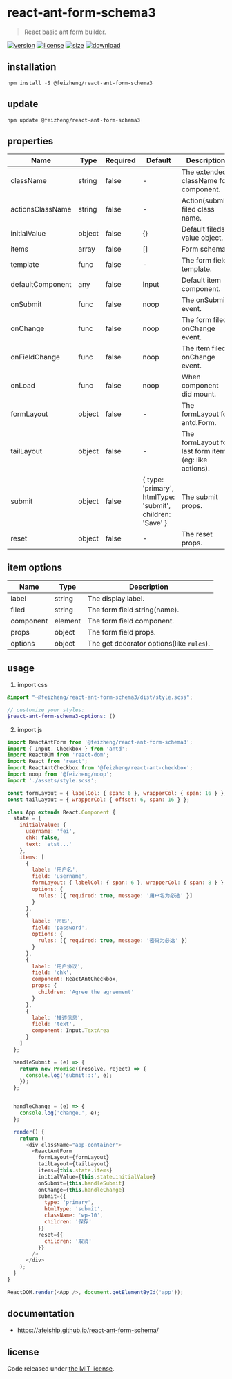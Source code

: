 # react-ant-form-schema3
> React basic ant form builder.

[![version][version-image]][version-url]
[![license][license-image]][license-url]
[![size][size-image]][size-url]
[![download][download-image]][download-url]

## installation
```shell
npm install -S @feizheng/react-ant-form-schema3
```

## update
```shell
npm update @feizheng/react-ant-form-schema3
```

## properties
| Name             | Type   | Required | Default                                                   | Description                                           |
| ---------------- | ------ | -------- | --------------------------------------------------------- | ----------------------------------------------------- |
| className        | string | false    | -                                                         | The extended className for component.                 |
| actionsClassName | string | false    | -                                                         | Action(submit) filed class name.                      |
| initialValue     | object | false    | {}                                                        | Default fileds value object.                          |
| items            | array  | false    | []                                                        | Form schema.                                          |
| template         | func   | false    | -                                                         | The form field template.                              |
| defaultComponent | any    | false    | Input                                                     | Default item component.                               |
| onSubmit         | func   | false    | noop                                                      | The onSubmit event.                                   |
| onChange         | func   | false    | noop                                                      | The form filed onChange event.                        |
| onFieldChange    | func   | false    | noop                                                      | The item filed onChange event.                        |
| onLoad           | func   | false    | noop                                                      | When component did mount.                             |
| formLayout       | object | false    | -                                                         | The formLayout for antd.Form.                         |
| tailLayout       | object | false    | -                                                         | The formLayout for last form item (eg: like actions). |
| submit           | object | false    | { type: 'primary', htmlType: 'submit', children: 'Save' } | The submit props.                                     |
| reset            | object | false    | -                                                         | The reset props.                                      |


## item options
| Name      | Type    | Description                              |
| --------- | ------- | ---------------------------------------- |
| label     | string  | The display label.                       |
| filed     | string  | The form field string(name).             |
| component | element | The form field component.                |
| props     | object  | The form field props.                    |
| options   | object  | The get decorator options(like `rules`). |

## usage
1. import css
  ```scss
  @import "~@feizheng/react-ant-form-schema3/dist/style.scss";

  // customize your styles:
  $react-ant-form-schema3-options: ()
  ```
2. import js
  ```js
  import ReactAntForm from '@feizheng/react-ant-form-schema3';
  import { Input, Checkbox } from 'antd';
  import ReactDOM from 'react-dom';
  import React from 'react';
  import ReactAntCheckbox from '@feizheng/react-ant-checkbox';
  import noop from '@feizheng/noop';
  import './assets/style.scss';

  const formLayout = { labelCol: { span: 6 }, wrapperCol: { span: 16 } };
  const tailLayout = { wrapperCol: { offset: 6, span: 16 } };

  class App extends React.Component {
    state = {
      initialValue: {
        username: 'fei',
        chk: false,
        text: 'etst...'
      },
      items: [
        {
          label: '用户名',
          field: 'username',
          formLayout: { labelCol: { span: 6 }, wrapperCol: { span: 8 } },
          options: {
            rules: [{ required: true, message: '用户名为必选' }]
          }
        },
        {
          label: '密码',
          field: 'password',
          options: {
            rules: [{ required: true, message: '密码为必选' }]
          }
        },
        {
          label: '用户协议',
          field: 'chk',
          component: ReactAntCheckbox,
          props: {
            children: 'Agree the agreement'
          }
        },
        {
          label: '描述信息',
          field: 'text',
          component: Input.TextArea
        }
      ]
    };

    handleSubmit = (e) => {
      return new Promise((resolve, reject) => {
        console.log('submit:::', e);
      });
    };


    handleChange = (e) => {
      console.log('change.', e);
    };

    render() {
      return (
        <div className="app-container">
          <ReactAntForm
            formLayout={formLayout}
            tailLayout={tailLayout}
            items={this.state.items}
            initialValue={this.state.initialValue}
            onSubmit={this.handleSubmit}
            onChange={this.handleChange}
            submit={{
              type: 'primary',
              htmlType: 'submit',
              className: 'wp-10',
              children: '保存'
            }}
            reset={{
              children: '取消'
            }}
          />
        </div>
      );
    }
  }

  ReactDOM.render(<App />, document.getElementById('app'));

  ```

## documentation
- https://afeiship.github.io/react-ant-form-schema/


## license
Code released under [the MIT license](https://github.com/afeiship/react-ant-form-schema3/blob/master/LICENSE.txt).

[version-image]: https://img.shields.io/npm/v/@feizheng/react-ant-form-schema3
[version-url]: https://npmjs.org/package/@feizheng/react-ant-form-schema3

[license-image]: https://img.shields.io/npm/l/@feizheng/react-ant-form-schema3
[license-url]: https://github.com/afeiship/react-ant-form-schema3/blob/master/LICENSE.txt

[size-image]: https://img.shields.io/bundlephobia/minzip/@feizheng/react-ant-form-schema3
[size-url]: https://github.com/afeiship/react-ant-form-schema3/blob/master/dist/react-ant-form-schema3.min.js

[download-image]: https://img.shields.io/npm/dm/@feizheng/react-ant-form-schema3
[download-url]: https://www.npmjs.com/package/@feizheng/react-ant-form-schema3
